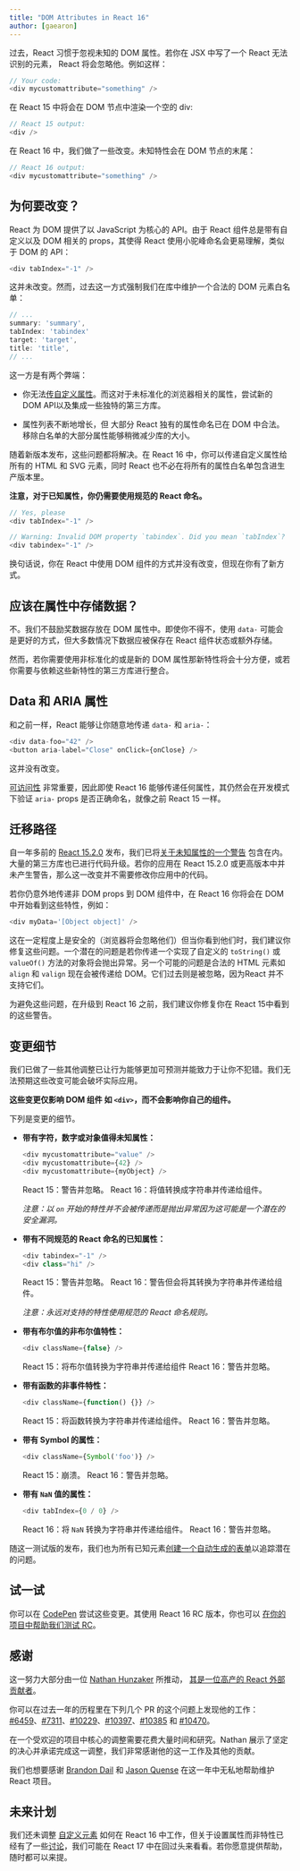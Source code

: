 ```yaml
---
title: "DOM Attributes in React 16"
author: [gaearon]
---
```


过去，React 习惯于忽视未知的 DOM 属性。若你在 JSX 中写了一个 React 无法识别的元素， React 将会忽略他。例如这样：

```js
// Your code:
<div mycustomattribute="something" />
```

在 React 15 中将会在 DOM 节点中渲染一个空的 div:

```js
// React 15 output:
<div />
```

在 React 16 中，我们做了一些改变。未知特性会在 DOM 节点的末尾：

```js
// React 16 output:
<div mycustomattribute="something" />
```

## 为何要改变？

React 为 DOM 提供了以 JavaScript 为核心的 API。由于 React 组件总是带有自定义以及 DOM 相关的 props，其使得 React 使用小驼峰命名会更易理解，类似于 DOM 的 API：

```js
<div tabIndex="-1" />
```

这并未改变。然而，过去这一方式强制我们在库中维护一个合法的 DOM 元素白名单：

```js
// ...
summary: 'summary',
tabIndex: 'tabindex'
target: 'target',
title: 'title',
// ...
```

这一方是有两个弊端：

* 你无法[传自定义属性](https://github.com/facebook/react/issues/140)。而这对于未标准化的浏览器相关的属性，尝试新的DOM API以及集成一些独特的第三方库。

* 属性列表不断地增长，但 大部分 React 独有的属性命名已在 DOM 中合法。移除白名单的大部分属性能够稍微减少库的大小。

随着新版本发布，这些问题都将解决。在 React 16 中，你可以传递自定义属性给所有的 HTML 和 SVG 元素，同时 React 也不必在将所有的属性白名单包含进生产版本里。

**注意，对于已知属性，你仍需要使用规范的 React 命名。**

```js
// Yes, please
<div tabIndex="-1" />

// Warning: Invalid DOM property `tabindex`. Did you mean `tabIndex`?
<div tabindex="-1" />
```

换句话说，你在 React 中使用 DOM 组件的方式并没有改变，但现在你有了新方式。

## 应该在属性中存储数据？

不。我们不鼓励奖数据存放在 DOM 属性中。即使你不得不，使用 `data-`
可能会是更好的方式，但大多数情况下数据应被保存在 React 组件状态或额外存储。

然而，若你需要使用非标准化的或是新的 DOM 属性那新特性将会十分方便，或若你需要与依赖这些新特性的第三方库进行整合。

## Data 和 ARIA 属性

和之前一样，React 能够让你随意地传递 `data-` 和 `aria-`：

```js
<div data-foo="42" />
<button aria-label="Close" onClick={onClose} />
```

这并没有改变。

[可访问性](/react/docs/accessibility.html) 非常重要，因此即使 React 16 能够传递任何属性，其仍然会在开发模式下验证 `aria-` props 是否正确命名，就像之前 React 15 一样。

## 迁移路径

自一年多前的 [React 15.2.0](https://github.com/facebook/react/releases/tag/v15.2.0) 发布，我们已将[关于未知属性的一个警告](/react/warnings/unknown-prop.html) 包含在内。大量的第三方库也已进行代码升级。若你的应用在 React 15.2.0 或更高版本中并未产生警告，那么这一改变并不需要修改你应用中的代码。

若你仍意外地传递非 DOM props 到 DOM 组件中，在 React 16 你将会在 DOM 中开始看到这些特性，例如：

```js
<div myData='[Object object]' />
```

这在一定程度上是安全的（浏览器将会忽略他们）但当你看到他们时，我们建议你修复这些问题。一个潜在的问题是若你传递一个实现了自定义的 `toString()` 或 `valueOf()` 方法的对象将会抛出异常。另一个可能的问题是合法的 HTML 元素如 `align` 和 `valign` 现在会被传递给 DOM。它们过去则是被忽略，因为React 并不支持它们。

为避免这些问题，在升级到 React 16 之前，我们建议你修复你在 React 15中看到的这些警告。

## 变更细节

我们已做了一些其他调整已让行为能够更加可预测并能致力于让你不犯错。我们无法预期这些改变可能会破坏实际应用。

**这些变更仅影响 DOM 组件 如 `<div>`，而不会影响你自己的组件。**

下列是变更的细节。

* **带有字符，数字或对象值得未知属性：**
  
    ```js
    <div mycustomattribute="value" />
    <div mycustomattribute={42} />
    <div mycustomattribute={myObject} />
    ```

    React 15：警告并忽略。
    React 16：将值转换成字符串并传递给组件。

    *注意：以 `on` 开始的特性并不会被传递而是抛出异常因为这可能是一个潜在的安全漏洞。*

* **带有不同规范的 React 命名的已知属性：**
  
    ```js
    <div tabindex="-1" />
    <div class="hi" />
    ```

    React 15：警告并忽略。
    React 16：警告但会将其转换为字符串并传递给组件。

    *注意：永远对支持的特性使用规范的 React 命名规则。*

* **带有布尔值的非布尔值特性：**

    ```js
    <div className={false} />
    ```

    React 15：将布尔值转换为字符串并传递给组件
    React 16：警告并忽略。

* **带有函数的非事件特性：**

    ```js
    <div className={function() {}} />
    ```

    React 15：将函数转换为字符串并传递给组件。
    React 16：警告并忽略。

* **带有 Symbol 的属性：**

    ```js
    <div className={Symbol('foo')} />
    ```

    React 15：崩溃。
    React 16：警告并忽略。

* **带有 `NaN` 值的属性：**

    ```js
    <div tabIndex={0 / 0} />
    ```

    React 16：将 `NaN` 转换为字符串并传递给组件。
    React 16：警告并忽略。

随这一测试版的发布，我们也为所有已知元素[创建一个自动生成的表单](https://github.com/facebook/react/blob/master/fixtures/attribute-behavior/AttributeTableSnapshot.md)以追踪潜在的问题。

## 试一试

你可以在 [CodePen](https://codepen.io/gaearon/pen/gxNVdP?editors=0010) 尝试这些变更。其使用 React 16 RC 版本，你也可以 [在你的项目中帮助我们测试 RC](https://github.com/facebook/react/issues/10294)。

## 感谢

这一努力大部分由一位 [Nathan Hunzaker](https://github.com/nhunzaker) 所推动， [其是一位高产的 React 外部贡献者](https://github.com/facebook/react/pulls?q=is%3Apr+author%3Anhunzaker+is%3Aclosed)。

你可以在过去一年的历程里在下列几个 PR 的这个问题上发现他的工作：
[#6459](https://github.com/facebook/react/pull/6459)、[#7311](https://github.com/facebook/react/pull/7311)、[#10229](https://github.com/facebook/react/pull/10229)、[#10397](https://github.com/facebook/react/pull/10397)、[#10385](https://github.com/facebook/react/pull/10385) 和 [#10470](https://github.com/facebook/react/pull/10470)。

在一个受欢迎的项目中核心的调整需要花费大量时间和研究。Nathan 展示了坚定的决心并承诺完成这一调整，我们非常感谢他的这一工作及其他的贡献。

我们也想要感谢 [Brandon Dail](https://github.com/aweary) 和 [Jason Quense](https://github.com/jquense) 在这一年中无私地帮助维护 React 项目。

## 未来计划

我们还未调整 [自定义元素](https://developer.mozilla.org/en-US/docs/Web/Web_Components/Custom_Elements) 如何在 React 16 中工作，但关于设置属性而非特性已经有了一些[讨论](https://github.com/facebook/react/issues/7249)，我们可能在 React 17 中在回过头来看看。若你愿意提供帮助，随时都可以来提。
